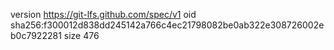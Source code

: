 version https://git-lfs.github.com/spec/v1
oid sha256:f300012d838dd245142a766c4ec21798082be0ab322e308726002eb0c7922281
size 476
